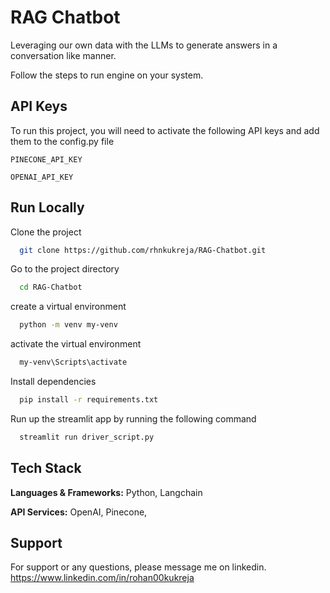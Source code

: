 # RAG Chatbot

Leveraging our own data with the LLMs to generate answers in a conversation like manner.

Follow the steps to run engine on your system.


## API Keys

To run this project, you will need to activate the following API keys and add them to the config.py file

`PINECONE_API_KEY`

`OPENAI_API_KEY`


## Run Locally

Clone the project

```bash
  git clone https://github.com/rhnkukreja/RAG-Chatbot.git
```

Go to the project directory

```bash
  cd RAG-Chatbot
```

create a virtual environment

```bash
  python -m venv my-venv
```

activate the virtual environment

```bash
  my-venv\Scripts\activate
```

Install dependencies

```bash
  pip install -r requirements.txt
```

Run up the streamlit app by running the following command

```bash
  streamlit run driver_script.py
```


## Tech Stack

**Languages & Frameworks:** Python, Langchain

**API Services:** OpenAI, Pinecone, 


## Support

For support or any questions, please message me on linkedin. https://www.linkedin.com/in/rohan00kukreja
